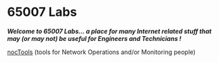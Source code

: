# 65007 Labs

***Welcome to 65007 Labs... a place for many Internet related stuff that may (or may not) be useful for Engineers and Technicians !***



[nocTools](https://65007.github.io/TIG/) (tools for Network Operations and/or Monitoring people)

